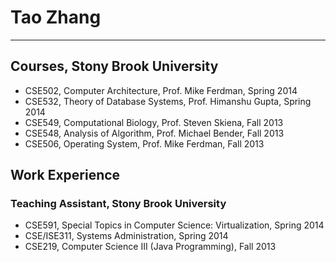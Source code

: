
# Tao Zhang

***

## Courses, Stony Brook University
* CSE502, Computer Architecture, Prof. Mike Ferdman, Spring 2014
* CSE532, Theory of Database Systems, Prof. Himanshu Gupta, Spring 2014
* CSE549, Computational Biology, Prof. Steven Skiena, Fall 2013
* CSE548, Analysis of Algorithm, Prof. Michael Bender, Fall 2013
* CSE506, Operating System, Prof. Mike Ferdman, Fall 2013

## Work Experience
### Teaching Assistant, Stony Brook University
* CSE591, Special Topics in Computer Science: Virtualization, Spring 2014
* CSE/ISE311, Systems Administration, Spring 2014
* CSE219, Computer Science III (Java Programming), Fall 2013
